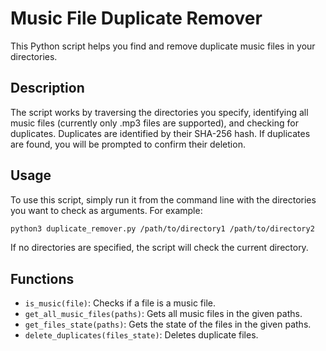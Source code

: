 

# Music File Duplicate Remover

This Python script helps you find and remove duplicate music files in your directories.

## Description

The script works by traversing the directories you specify, identifying all music files (currently only .mp3 files are supported), and checking for duplicates. Duplicates are identified by their SHA-256 hash. If duplicates are found, you will be prompted to confirm their deletion.

## Usage

To use this script, simply run it from the command line with the directories you want to check as arguments. For example:

```bash
python3 duplicate_remover.py /path/to/directory1 /path/to/directory2
```

If no directories are specified, the script will check the current directory.

## Functions

- `is_music(file)`: Checks if a file is a music file.
- `get_all_music_files(paths)`: Gets all music files in the given paths.
- `get_files_state(paths)`: Gets the state of the files in the given paths.
- `delete_duplicates(files_state)`: Deletes duplicate files.

